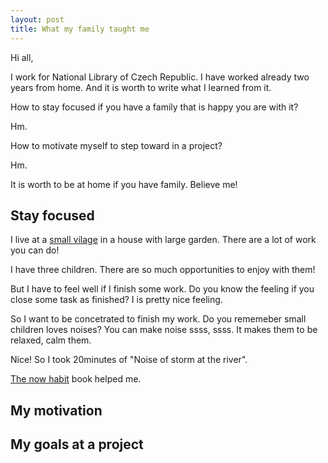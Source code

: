 ```yaml
---
layout: post
title: What my family taught me
---
```


Hi all,

I work for National Library of Czech Republic.
I have worked already two years from home.
And it is worth to write what I learned from it.

How to stay focused if you have a family that is happy you are with
it?

Hm.

How to motivate myself to step toward in a project?

Hm.

It is worth to be at home if you have family.
Believe me!

## Stay focused

I live at a [small vilage](http://www.pasovice.cz) in a house with large garden.
There are a lot of work you can do!

I have three children. There are so much opportunities to enjoy with
them!

But I have to feel well if I finish some work. Do you know the feeling if you close some task as finished?
I is pretty nice feeling.

So I want to be concetrated to finish my work. Do you rememeber small children loves noises? You can make noise ssss, ssss. It makes them to be relaxed, calm them.

Nice! So I took 20minutes of "Noise of storm at the river".

[The now habit](http://www.amazon.com/The-Now-Habit-Overcoming-Procrastination/dp/1585425524)
 book helped me.
 
## My motivation

## My goals at a project

